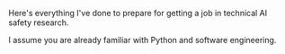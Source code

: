 Here's everything I've done to prepare for getting a job in technical AI safety research.

I assume you are already familiar with Python and software engineering.

